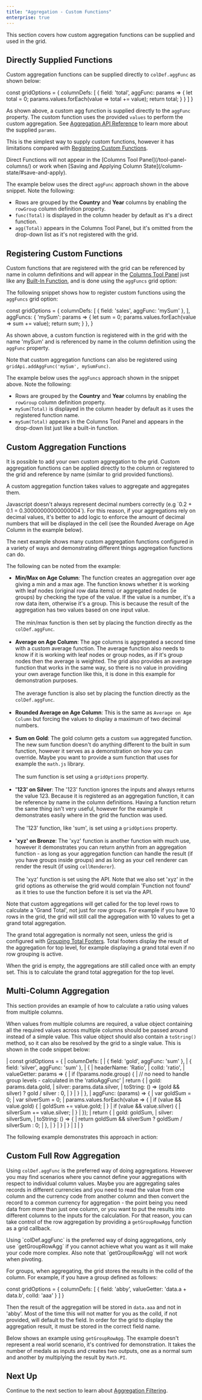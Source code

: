 ```yaml
---
title: "Aggregation - Custom Functions"
enterprise: true
---
```


This section covers how custom aggregation functions can be supplied and used in the grid.

## Directly Supplied Functions

Custom aggregation functions can be supplied directly to `colDef.aggFunc` as shown below: 

<snippet>
const gridOptions = {
    columnDefs: [
        {
            field: 'total',
            aggFunc: params => {
                let total = 0;
                params.values.forEach(value => total += value);
                return total;
            }
        }
    ]
}
</snippet>

As shown above, a custom agg function is supplied directly to the `aggFunc` property. The custom function uses the 
provided `values` to perform the custom aggregation. See [Aggregation API Reference](/aggregation/#api-reference) to 
learn more about the supplied `params`.

This is the simplest way to supply custom functions, however it has limitations compared with 
[Registering Custom Functions](/aggregation-custom-functions/#registering-custom-functions).

<note>
Direct Functions will not appear in the [Columns Tool Panel](/tool-panel-columns/) or work when [Saving and Applying Column State](/column-state/#save-and-apply).
</note>

The example below uses the direct `aggFunc` approach shown in the above snippet. Note the following:
- Rows are grouped by the **Country** and **Year** columns by enabling the `rowGroup` column definition property.
- `func(Total)` is displayed in the column header by default as it's a direct function.
- `agg(Total)` appears in the Columns Tool Panel, but it's omitted from the drop-down list as it's not registered with the grid.   

<grid-example title='Directly Supplied Aggregation Functions' name='direct-functions' type='generated' options='{ "enterprise": true, "exampleHeight": 540, "modules": ["clientside", "rowgrouping", "menu", "columnpanel", "filterpanel", "setfilter"] }'></grid-example>

## Registering Custom Functions

Custom functions that are registered with the grid can be referenced by name in column definitions and will 
appear in the [Columns Tool Panel](/tool-panel-columns/) just like any [Built-In Function](/aggregation/#enabling-aggregation), 
and is done using the `aggFuncs` grid option:

<api-documentation source='grid-options/properties.json' section='rowPivoting' names='["aggFuncs"]'></api-documentation>

The following snippet shows how to register custom functions using the `aggFuncs` grid option:

<snippet>
const gridOptions = {
    columnDefs: [
        { field: 'sales', aggFunc: 'mySum' },
    ],
    aggFuncs: {
        'mySum': params => {
            let sum = 0;
            params.values.forEach(value => sum += value);
            return sum;
        }
    },
}
</snippet>

As shown above, a custom function is registered with in the grid with the name 'mySum' and is referenced by name in 
the column definition using the `aggFunc` property.

Note that custom aggregation functions can also be registered using `gridApi.addAggFunc('mySum', mySumFunc)`.

<api-documentation source='grid-api/api.json' section='rowPivoting' names='["addAggFunc"]'></api-documentation>

The example below uses the `aggFuncs` approach shown in the snippet above. Note the following:
- Rows are grouped by the **Country** and **Year** columns by enabling the `rowGroup` column definition property.
- `mySum(Total)` is displayed in the column header by default as it uses the registered function name.
- `mySum(Total)` appears in the Columns Tool Panel and appears in the drop-down list just like a built-in function.

<grid-example title='Registering Custom Aggregation Functions' name='registered-function' type='generated' options='{ "enterprise": true, "exampleHeight": 540, "modules": ["clientside", "rowgrouping", "menu", "columnpanel", "filterpanel", "setfilter"] }'></grid-example>

## Custom Aggregation Functions

It is possible to add your own custom aggregation to the grid. Custom aggregation functions can be applied directly to
the column or registered to the grid and reference by name (similar to grid provided functions).

<api-documentation source='grid-options/properties.json' section='rowPivoting' names='["aggFuncs"]'></api-documentation>

A custom aggregation function takes values to aggregate and aggregates them.

<note>
Javascript doesn't always represent decimal numbers correctly (e.g `0.2 + 0.1 = 0.30000000000000004`). For this
reason, if your aggregations rely on decimal values, it's better to add logic to enforce the amount of decimal
numbers that will be displayed in the cell (see the Rounded Average on Age Column in the example below).
</note>

The next example shows many custom aggregation functions configured in a variety of ways and demonstrating different things aggregation functions can do.

The following can be noted from the example:

- **Min/Max on Age Column**: The function creates an aggregation over age giving a min and a max age. The function knows whether it is working with leaf nodes (original row data items) or aggregated nodes (ie groups) by checking the type of the value. If the value is a number, it's a row data item, otherwise it's a group. This is because the result of the aggregation has two values based on one input value. <br/><br/> The min/max function is then set by placing the function directly as the `colDef.aggFunc`.
<br/><br/>
- **Average on Age Column**: The age columns is aggregated a second time with a custom average function. The average function also needs to know if it is working with leaf nodes or group nodes, as if it's group nodes then the average is weighted. The grid also provides an average function that works in the same way, so there is no value in providing your own average function like this, it is done in this example for demonstration purposes. <br/><br/> The average function is also set by placing the function directly as the `colDef.aggFunc`.
<br/><br/>
- **Rounded Average on Age Column**: This is the same as `Average on Age Column` but forcing the values to display a maximum of
two decimal numbers.
<br/><br/>
- **Sum on Gold**: The gold column gets a custom `sum` aggregated function. The new sum function doesn't do anything different to the built in sum function, however it serves as a demonstration on how you can override. Maybe you want to provide a sum function that uses for example the `math.js` library.<br/><br/> The sum function is set using a `gridOptions` property.
<br/><br/>
- **'123' on Silver**: The '123' function ignores the inputs and always returns the value 123. Because it is registered as an aggregation function, it can be reference by name in the column definitions. Having a function return the same thing isn't very useful, however for the example it demonstrates easily where in the grid the function was used. <br/><br/> The '123' function, like 'sum', is set using a `gridOptions` property.
<br/><br/>
- **'xyz' on Bronze**: The 'xyz' function is another function with much use, however it demonstrates you can return anythin from an aggregation function - as long as your aggregation function can handle the result (if you have groups inside groups) and as long as your cell renderer can render the result (if using `cellRenderer`). <br/><br/> The 'xyz' function is set using the API. Note that we also set 'xyz' in the grid options as otherwise
the grid would complain 'Function not found' as it tries to use the function before it is set via the API.

<grid-example title='Custom Aggregation Functions' name='custom-agg-functions' type='generated' options='{ "enterprise": true, "modules": ["clientside", "rowgrouping", "menu", "columnpanel", "filterpanel", "setfilter"] }'></grid-example>

Note that custom aggregations will get called for the top level rows to calculate a 'Grand Total', not just for row groups. For example if you have 10 rows in the grid, the grid will still call the aggregation with 10 values to get a grand total aggregation.

The grand total aggregation is normally not seen, unless the grid is configured with [Grouping Total Footers](/grouping/#grouping-footers). Total footers display the result of the aggregation for top level, for example displaying a grand total even if no row grouping is active.

When the grid is empty, the aggregations are still called once with an empty set. This is to calculate the grand total aggregation for the top level.

## Multi-Column Aggregation

This section provides an example of how to calculate a ratio using values from multiple columns.

When values from multiple columns are required, a value object containing all the required values across multiple columns
should be passed around instead of a simple value. This value object should also contain a `toString()` method, so it can
also be resolved by the grid to a single value. This is shown in the code snippet below:


<snippet spaceBetweenProperties="true">
| const gridOptions = {
|     columnDefs: [
|         { field: 'gold', aggFunc: 'sum' },
|         { field: 'silver', aggFunc: 'sum' },
|         {
|             headerName: 'Ratio',
|             colId: 'ratio',
|             valueGetter: params => {
|                 if (!params.node.group) {
|                     // no need to handle group levels - calculated in the 'ratioAggFunc'
|                     return {
|                         gold: params.data.gold,
|                         silver: params.data.silver,
|                         toString: () => (gold && silver) ? gold / silver : 0,
|                     }
|                 }
|             },
|             aggFunc: (params) => {
|                 var goldSum = 0;
|                 var silverSum = 0;
|                 params.values.forEach(value => {
|                     if (value && value.gold) {
|                         goldSum += value.gold;
|                     }
|                     if (value && value.silver) {
|                         silverSum += value.silver;
|                     }
|                 });
|                 return {
|                     gold: goldSum,
|                     silver: silverSum,
|                     toString: () => {
|                         return goldSum && silverSum ? goldSum / silverSum : 0;
|                     },
|                 }
|             }
|         }
|     ]
| }
</snippet>

The following example demonstrates this approach in action:

<grid-example title='Multi-Column Aggregation' name='multi-column-aggregation' type='generated' options='{ "enterprise": true, "modules": ["clientside", "rowgrouping", "menu", "columnpanel", "filterpanel", "setfilter"] }'></grid-example>

## Custom Full Row Aggregation

Using `colDef.aggFunc` is the preferred way of doing aggregations. However you may find scenarios where you cannot define your aggregations with respect to individual column values. Maybe you are aggregating sales records in different currencies and you need to read the value from one column and the currency code from another column and then convert the record to a common currency for aggregation - the point being you need data from more than just one column, or you want to put the results into different columns to the inputs for the calculation. For that reason, you can take control of the row aggregation by providing a `getGroupRowAgg` function as a grid callback.

<note>
Using `colDef.aggFunc` is the preferred way of doing aggregations, only use `getGroupRowAgg`
if you cannot achieve what you want as it will make your code more complex. Also note that `getGroupRowAgg`
will not work when pivoting.
</note>

For groups, when aggregating, the grid stores the results in the colId of the column. For example, if you have a group defined as follows:

<snippet>
const gridOptions = {
    columnDefs: [
        {
            field: 'abby',
            valueGetter: 'data.a + data.b',
            colId: 'aaa'
        }
    ]
}
</snippet>

Then the result of the aggregation will be stored in `data.aaa` and not in 'abby'. Most of the time this will not matter for you as the colId, if not provided, will default to the field. In order for the grid to display the aggregation result, it must be stored in the correct field name.

Below shows an  example using `getGroupRowAgg`. The example doesn't represent a real world scenario, it's contrived for demonstration. It takes the number of medals as inputs and creates two outputs, one as a normal sum and another by multiplying the result by `Math.PI`.

<grid-example title='Custom Full Row Aggregation' name='custom-full-row-aggregation' type='generated' options='{ "enterprise": true, "modules": ["clientside", "rowgrouping", "menu", "columnpanel", "filterpanel", "setfilter"], "exampleHeight": 620 }'></grid-example>

## Next Up

Continue to the next section to learn about [Aggregation Filtering](/aggregation-filtering/).